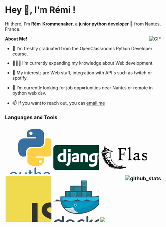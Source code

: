 
<h1 title="hehehe"> Hey 👋, I'm Rémi !</h1>

Hi there, I'm **Rémi Krommenaker**, a **junior python developer** 🚀 from Nantes, France.

<img align="right" alt="GIF" src="https://i.pinimg.com/originals/e4/26/70/e426702edf874b181aced1e2fa5c6cde.gif" />

**About Me!**
- 🌱 I’m freshly graduated from the OpenClassrooms Python Developer course.

- 👨🏽‍💻 I’m currently expanding my knowledge about Web development.

- 🤔 My interests are Web stuff, integration with API's such as twitch or spotify.

- 💼 I’m currently looking for job opportunities near Nantes or remote in python web dev.

- 📫 if you want to reach out, you can [email me](mailto:remi.krommenaker@gmail.com)



<h3>Languages and Tools<h3>


<svg viewBox="0 0 100 100" width="150" height="150">
<g fill-rule="evenodd" clip-rule="evenodd"><path fill="#386f9f" d="M51.834 23.017c3.756 0 7.512.058 11.263-.04.995-.026 2.78.797 2.7-1.271-.061-1.683-1.622-1.074-2.568-1.089-4.237-.067-8.488-.228-12.708.037-3.003.187-3.888-.953-3.511-3.707.13-.95.005-1.934.025-2.902.132-6.446 1.69-8.64 7.942-10.23 6.888-1.75 13.937-1.692 20.806-.184 6.175 1.356 8.74 6.16 8.428 10.604-.38 5.423-.086 10.893-.091 16.343-.009 6.853-3.55 10.49-10.459 10.585-5.69.078-11.387.14-17.074-.018-6.778-.19-11.75 5.44-11.784 11.82 0 .484.083.984-.013 1.451-.488 2.343 1.462 6.13-1.022 6.826-3.78 1.062-8.206 1.062-11.54-2.311-1.13-1.14-2.082-2.417-2.584-3.893-2.679-7.865-3.102-15.83-.58-23.818 1.572-4.986 5.848-8.087 11.145-8.176 3.874-.065 7.749-.013 11.623-.013l.002-.014zm6.902-11.12c-.162-1.903-1.185-3.292-3.296-3.35-2.309-.06-3.502 1.336-3.505 3.608-.002 2.106 1.145 3.455 3.241 3.516 2.303.067 3.418-1.36 3.56-3.774z"></path><path fill="#ffcf46" d="M80.824 61.572c-4.24 0-8.482-.037-12.722.03-.955.012-2.557-.592-2.607 1.041-.056 1.852 1.663 1.37 2.755 1.381 4.24.053 8.484.098 12.723-.02 2.178-.06 3.067.357 3.23 2.925.737 11.625-4.308 12.63-13.613 14.745-5.338 1.213-11.061.57-16.325-1.788-4.353-1.947-7.024-4.753-6.687-10.007.334-5.186.39-10.439-.009-15.62-.48-6.253 3.41-10.852 10.975-10.854 5.09-.001 10.214-.389 15.26.075 7.215.662 12.872-5.592 13.12-12.864.01-.241-.052-.5.01-.724.636-2.235-1.626-5.557 1.4-6.686 4.573-1.705 9.73.087 12.066 3.557 2.945 4.369 3.343 9.51 3.819 14.53.515 5.411-1.003 10.505-3.276 15.386-1.544 3.31-4.14 4.91-7.757 4.915-4.12.003-8.239 0-12.36 0-.002-.008-.002-.015-.002-.022zm-1.104 10.8c-.453-2.066-1.385-3.476-3.785-3.535-2.496-.06-3.14 1.807-3.127 3.474.014 1.772.508 3.952 3.21 3.748 2.246-.172 3.341-1.563 3.702-3.687z"></path><path fill="#386f9f" d="M14.129 114.849c0 2.582.117 5-.055 7.397-.074 1.034 1.066 2.98-1.103 2.978-1.912 0-2.403-1.522-2.342-3.361.117-3.51.034-7.027.034-10.54v-7.998c0-4.82 1.293-6.452 5.903-7.45 4.286-.932 7.654.511 9.386 4.263 1.732 3.753 1.866 7.62.133 11.438-1.708 3.762-4.854 5.166-8.884 4.051-.918-.25-1.845-.467-3.072-.778zm0-9.448c0 1.33.18 2.686-.037 3.98-.502 2.991 1.408 3.728 3.66 4.26 2.227.526 3.754-.421 4.647-2.383 1.501-3.29 1.753-6.683.613-10.162-1.012-3.092-3.349-3.454-6.077-3.07-2.694.383-3.059 2.215-2.824 4.48.1.955.018 1.93.018 2.895zM43.116 114.689c-1.845.48-3.447.992-5.087 1.3-3.59.671-6.248-1.3-7.183-4.894-1.16-4.448-.178-8.879-.148-13.317.013-2.023 1.885-1.234 3.18-2.318 0 4.75.018 8.85-.006 12.947-.013 2.058.519 3.75 2.465 4.835 2.148 1.198 3.91.057 5.78-.712 1.34-.551 1.173-1.676 1.175-2.746.01-3.872-.001-7.74.012-11.612.002-.955-.097-2.122 1.313-2.075 1.257.041 1.804.788 1.783 2.158-.091 6.407.09 12.823-.17 19.221-.197 4.838-3.61 7.793-8.52 8.01-.735.031-1.505.099-1.78-.813-.419-1.404.718-1.139 1.465-1.378 5.401-1.718 6.107-2.744 5.721-8.606zM65.94 98.064c1.429-.675 2.25-1.293 3.153-1.46 5.067-.937 8.95-.58 8.94 6.245-.007 3.515.002 7.031-.007 10.545-.002.984.061 1.942-1.406 2.027-1.547.092-1.887-.793-1.88-2.006.018-3.387.11-6.774.107-10.16-.002-2.63-.539-4.958-3.884-4.95-2.934.005-5.012 2.195-5.027 5.217a899.58 899.58 0 00.003 9.814c.003 1.162.028 2.181-1.652 2.085-1.513-.09-1.327-1.11-1.327-2.049-.01-8.6.032-17.209-.041-25.815-.013-1.508.582-2.444 1.92-2.508 1.888-.087 1.023 1.564 1.051 2.392.123 3.371.05 6.75.05 10.623zM81.93 105.775c-.191-6.715 2.994-10.3 8.76-10.092 2.894.106 5.065 1.39 6.466 3.89 2.475 4.422 2.14 8.846-.538 12.987-1.84 2.844-4.67 4.185-8.12 3.453-3.402-.72-6.066-3.783-6.548-7.353-.128-.945-.02-1.924-.02-2.885zm13.32.157c-.152-1.172-.125-2.806-.613-4.264-.667-2-1.883-3.61-4.364-3.72-2.503-.108-3.752 1.355-4.587 3.38-1.311 3.179-1.226 6.371.194 9.493.912 2.011 2.32 3.483 4.76 3.075 2.403-.401 3.821-1.976 4.312-4.313.223-1.059.187-2.168.298-3.65zM102.257 106.827c0-1.212-.023-2.422.004-3.628.056-2.325-.685-4.901 2.45-6.089 3.59-1.356 7.148-2.372 10.762-.273 1.352.786 1.85 2.214 1.864 3.73.037 4.231-.019 8.464.038 12.695.02 1.476-.368 2.214-2.027 2.174-1.818-.043-1.435-1.283-1.423-2.273.043-3.38.278-6.757.214-10.132-.084-4.25-2.416-5.983-6.389-4.94-1.648.434-2.678 1.234-2.597 3.274.161 3.982.037 7.978.052 11.967.004 1.156.021 2.18-1.647 2.083-1.528-.088-1.278-1.145-1.29-2.062-.028-2.176-.008-4.353-.011-6.526zM58.689 97.403c-.25.296-.46.76-.68.764-3.964.055-2.864 3.014-2.966 5.209-.097 2.045 0 4.1-.029 6.151-.03 2.038.147 3.932 2.627 4.473.711.154 1.035.564.887 1.274-.163.784-.788.753-1.407.745-2.85-.05-4.963-2.065-5.047-5.015-.086-3.014.031-6.035-.04-9.046-.037-1.43.706-3.255-1.6-3.822-.253-.061-.343-.778-.508-1.187 3.076-.965 1.8-3.618 2.222-5.631.2-.953 1.105-1.214 1.96-1.295.865-.082.872.618.9 1.203.114 2.32-1.087 5.425 3.184 5.256.143-.005.31.562.497.92z"></path></g>
</svg>

<svg viewBox="0 0 100 100" width="150" height="150">
<path fill="#003A2B" d="M126.5 83.8c0 3.8-3.1 6.9-6.9 6.9H8.4c-3.8 0-6.9-3.1-6.9-6.9V44.2c0-3.8 3.1-6.9 6.9-6.9h111.2c3.8 0 6.9 3.1 6.9 6.9v39.6z"></path><path fill="#fff" d="M23 45.6h6V73c-3 .6-5.3.8-7.7.8-7.2 0-11-3.3-11-9.5 0-6 4-10 10.2-10 1 0 1.7.1 2.6.3v-9H23zm0 13.8c-.7-.2-1.3-.3-2-.3-3 0-4.7 1.8-4.7 5.1 0 3.2 1.7 4.9 4.7 4.9.7 0 1.2 0 2-.2v-9.5zm15.4-4.6v13.7c0 4.7-.3 7-1.4 9-1 1.9-2.2 3.1-4.8 4.4l-5.5-2.6c2.6-1.2 3.9-2.3 4.7-4 .8-1.7 1.1-3.7 1.1-8.8V54.8h5.9zm-5.9-9.1h5.9v6.1h-5.9v-6.1zM42 56.1c2.6-1.2 5.1-1.8 7.8-1.8 3 0 5 .8 5.9 2.4.5.9.7 2 .7 4.5v12c-2.7.4-6 .7-8.5.7-5 0-7.2-1.7-7.2-5.6 0-4.2 3-6.1 10.2-6.7v-1.3c0-1.1-.5-1.5-2-1.5-2.2 0-4.7.6-7 1.8v-4.5h.1zm9.2 9.4c-3.9.4-5.2 1-5.2 2.5 0 1.2.7 1.7 2.3 1.7.9 0 1.7-.1 2.8-.3v-3.9h.1zm8.1-9.8c3.5-.9 6.4-1.3 9.3-1.3 3 0 5.2.7 6.5 2 1.2 1.3 1.6 2.7 1.6 5.6v11.6h-5.9V62.2c0-2.3-.8-3.1-2.9-3.1-.8 0-1.5.1-2.7.4v14.1h-5.9V55.7zM79 76.8c2.1 1.1 4.2 1.6 6.3 1.6 3.9 0 5.5-1.6 5.5-5.3V73c-1.2.6-2.3.8-3.8.8-5.2 0-8.5-3.4-8.5-8.8 0-6.7 4.9-10.5 13.5-10.5 2.5 0 4.9.3 7.7.8l-2 4.3c-1.6-.3-.1 0-1.3-.2v.6l.1 2.5v3.2c0 .8 0 1.6.1 2.4v1.6c0 5.1-.4 7.5-1.7 9.4-1.8 2.9-5 4.3-9.6 4.3-2.3 0-4.3-.3-6.4-1.2v-5.4h.1zm11.8-17.6h-.6c-1.2 0-2.5.3-3.4.8-1.4.8-2.2 2.3-2.2 4.3 0 3 1.5 4.7 4.1 4.7.8 0 1.5-.2 2.2-.4v-9.4h-.1zm18.2-4.9c5.9 0 9.5 3.7 9.5 9.8 0 6.2-3.8 10.1-9.8 10.1-5.9 0-9.6-3.7-9.6-9.7.1-6.3 3.9-10.2 9.9-10.2zm-.1 15c2.3 0 3.6-1.9 3.6-5.2 0-3.2-1.3-5.2-3.6-5.2s-3.7 1.9-3.7 5.2c.1 3.4 1.4 5.2 3.7 5.2z"></path>
</svg>

<svg viewBox="0 0 100 100" width="150" height="150">
<path d="M18.767 82.685c-2.043-1.606-4.224-3.146-5.713-5.317-3.135-3.828-5.548-8.258-7.198-12.914-.998-3.028-1.339-6.275-2.625-9.185-1.344-2.114.231-4.425 2.547-5.097 1.03-.198 2.843-1.171.655-.476-1.962 1.44-2.151-1.306-.139-1.481 1.372-.181 1.878-1.305 1.408-2.316-1.474-.962 3.574-2.017 1.034-3.452-2.645-2.855 3.7-3.404 2.135-.162-.375 2.492 4.435-.458 3.318 2.421 1.135 1.383 4.248.315 4.17 2.254 1.652.114 2.22 1.503 3.77 1.61 1.608.727 4.521 1.298 5.068 3.11-1.594 1.261-5.286-2.608-5.464.886.482 5.163.358 10.48 2.248 15.396.893 2.978 3.059 5.32 5.015 7.64 1.872 2.271 4.407 3.869 6.991 5.214 2.266 1.069 4.709 1.777 7.18 2.223 1.001-.766 2.771-3.614 4.333-2.413.075 1.35-3.101 2.822-.149 2.674 1.734-.525 2.936 1.34 4.364-.343 1.315 1.558 5.467-.994 4.531 2.19-1.267.816-3.112.321-4.379 1.447-2.09-1.045-3.753.933-6.068.685-2.569.458-5.184.645-7.789.648-4.274-.337-8.638-.48-12.703-1.967-2.293-.666-4.527-1.972-6.54-3.275zm3.608 1.565c2.236.966 4.423 1.985 6.874 2.293 3.889.54 7.905 1.373 11.808.615-1.767-.798-3.593.308-5.353-.571-2.11.455-4.375-.115-6.521-.396-2.439-1.086-5.072-1.834-7.357-3.245-2.855-1.043 1.476 1.338 2.248 1.531 1.784 1.013-1.962-.52-2.491-.94-1.495-.839-1.686-.664-.148.188.31.179.616.371.94.525zm-4.256-3.008c2.168.804-.009-1.524-1.001-1.389-.44-.764-1.682-1.246-.806-1.655-1.574.547-1.65-2.079-2.389-1.704-1.667-.526-.648-2.39-2.634-3.534-.181-1.206-1.971-2.251-2.542-4.07-.252-.932-2.024-3.605-.936-1.118.926 2.396 2.555 4.449 3.913 6.498 1.052 1.95 2.296 3.991 4.213 5.208.646.62 1.27 1.57 2.182 1.764zm-6.242-6.855c.074-.327.396.708 0 0zm8.839 7.818c.479-.217-.691-.272 0 0zm1.176.428c-.121-.593-.538.332 0 0zm1.473.613c.7-.667-1.081-.421 0 0zm2.524 1.407c.426-.628-1.364-.236 0 0zm-4.847-3.378c1.088-.705-1.407-.009 0 0zm1.104.551c-.031-.372-.393.166 0 0zm5.521 3.446c.888.561 5.184 1.227 2.494.229-.451.096-4.988-1.282-2.494-.229zm-8.763-6.827c-.087-.372-1.38-.412 0 0zm2.568 1.499c.67-.466-1.388-.36 0 0zm2.163 1.326c.96-.363-1.557-.364 0 0zm-5.779-3.964c1.042.8 4.202.104 1.595-.476-1.186-.632-3.858-1.064-2.036.381l.441.095zm7.243 4.421c.435-.739-1.82-.422 0 0zm-2.201-1.749c2.546.721-2.141-1.611-.628-.265l.335.151.293.114zm4.414 2.55c2.411.024-2.179-.332 0 0zm-10.384-6.617c-.094-.449-.594.037 0 0zm14.462 8.906c.064-.81-.786.604 0 0zm-10.345-6.385c-.147-.428-.754-.019 0 0zm-3.887-2.802c1.384-.085-1.897-.609 0 0zm-4.606-2.977c-.173-.665-1.506-1.193 0 0zm12.09 7.673c-.253-.29-.12.063 0 0zm7.524 4.617c-.023-.442-.41.167 0 0zm-8.19-5.305c.136-.571-1.181-.174 0 0zm-5.606-3.553c1.03-.11-1.651-.697 0 0zm9.483 5.891c1.605-.635-1.565-.309 0 0zm-4.933-3.347c1.85.238-2.201-1.259-.407-.135l.407.135zm6.43 3.954c1.728-1.032 1.158 2.418 2.931.291 1.748-1.277-1.51 1.578.644.228 1.559-1.042 3.861.494 5.315.995 1.045-.051 2.062.904 3.135.322 2.064-.556-4.037-.824-2.438-1.809-1.888.549-3.282-.655-4.212-1.865-2.119-.489-4.566-1.573-5.625-3.448-.432-.703.622.101-.373-1.05-1.276-1.136-1.913-2.426-2.77-3.805-1.023-.545-1.144-2.152-1.247-.054.008-1.324-1.236-2.216-1.541-1.847-.005-1.276 1.333-.636.396-1.58-.201-1.323-.865-2.7-1.064-4.193-.309-.721-.043-2.262-1.058-.633-.369 1.722-.122-2.115.453-.851.753-1.292-.271-1.139-.313-.961.491-1.089.311-2.634-.129-2.045.261-1.155.413-4.251-.391-3.701.488-1.208.926-5.528-1.193-3.881-.858.013-2.345.31-3.046.66 2.201 1.214-.222.439-1.12.245-.116 1.125-1.004.64-2.114.65 1.772.218-.863 1.813-1.878 1.193-1.321.63 1.139 2.207.026 2.694.137.733-2.023-.266-1.854 1.43-1.282-.541-.175 2.012.466 1.148 2.18.591 1.534 1.935 1.589 3.212-.355.745-1.754-1.75-.312-1.634-1.138-1.849-1.258-.668-2.205.191-.219.061 2.412 1.222.761 1.795 1.452.225 1.495 1.495 1.792 2.3.872.91.693-1.004 1.738.09-.662-.976-3.503-2.746-1.216-2.178-.012-.98-.414-1.771.288-1.752.695-1.256-.728 3.1.837 1.503.434-.19.541-1.258 1.32.101 1.13 1.113.409 1.919-1.187.897.285.971 2.134 1.315 1.786 2.829.368 1.333.884.842 1.333.765.352 1.294.553.343.569-.272 1.612.345 1.234 1.298 1.74 1.965 1.112.5-1.591-3.4.317-1.173 2.007 1.812.753 2.567-1.048 2.278 1.14-.093 1.507 1.541 2.934 1.484 1.301.618 2.182 2.994-.061 2.005-.777-.702-3.53-1.566-1.28-.232 2.075.961 3.724 1.535 5.726 2.743 1.432 1.021 2.051 2.192 2.594 2.427-1.204.572-3.628-.461-1.828-.777-1.124-.203-2.387-.773-1.312.627.916.764 3.241.685 3.659.77-.354.777-.96.84.013.9-1.083.581.353.672.453 1.003zm-2.223-6.277c-.662-.692-.834-1.986-.118-.861.367.148 1.175 2.116.118.861zm7.239 4.597c.413-.027.013.314 0 0zm-8.283-6.295c-.026-1.045.239.807 0 0zm-.719-.966c-.833-1.607 1.049.454 0 0zm-8.72-6.018c.489-.131.241.834 0 0zm6.94 3.76c.3-1.127.353.945 0 0zm-4.903-3.409c-.345-.621.723.584 0 0zm4.207 1.349c-.788-1.766.56-.965.175.289l-.175-.289zm-7.256-4.839c-.352-.579-.935-2.278-.746-2.798.168.846 1.796 3.637.797 1.156-1.103-2.079 1.319.673 1.568 1.194.117.516-.681-.141-.141 1.069-.984-1.377-.58.761-1.478-.621zm-2.241-1.546c.092-1.347.512.923 0 0zm1.008.349c.481-1.017.815 1.417 0 0zm-2.427-1.878c-.834-.831-1.438-1.594.041-.514.568.021-1.267-1.741.136-.561 1.475.27.728 2.419-.177 1.075zm1.275-.033c.485-.481.257.473 0 0zm.785.251c-.736-1.377.892.579 0 0zm-1.559-1.489c-2.426-2.161 3.049 1.128.396.4l-.396-.4zm6.954 4.039c-1.051-.629-.28-4.432.08-1.832 1.02-.33-.057 1.344.704 1.328-.12 1.057-.461 1.435-.784.504zm2.572 1.522c.103-1.147.216.782 0 0zm-.447-.444c.115-.487.011.578 0 0zm-8.604-5.827c-1.56-2.15 4.531 2.177.999.546-.369-.097-.814-.133-.999-.546zm4.954 2.625c-.148-1.811.328.3 0 0zm3.759 2.413c.291-1.031.023.682 0 0zm-8.473-5.859c.927-.198 3.839 1.626 1.165.521-.297-.329-.932-.18-1.165-.521zm7.957 3.966c.099-1.853.554-1.105.004.265l-.004-.265zm-7.268-4.611c.377-.554-1.003-2.503.199-.698.519.412 1.502.69.634.863 1.366 1.206-.332.326-.833-.165zm6.874 4.033c.261-2.11.231 1.235 0 0zm-7.664-5.982c.29-.123.154.385 0 0zm1.795 1.067c.461-.969.85 1.08 0 0zm5.056 2.814c-.003-.373.097.541 0 0zm-.292-.649c-.701-1.731.653.917 0 0zm-.431-1.136c-.117-.714.401.899 0 0zm.703-1.14c-.483-.849.607-3.74.73-1.946-.509 1.396-.146 2.179.207.305.655-1.476-.142 2.91-.937 1.641zm.72-4.301c.21-.257.047.311 0 0zm-1.204 23.725c-.286-.25.036.157 0 0zm2.48 1.253c1.38.354 1.373-.215.126-.384-.67-.624-2.787-1.286-.892-.078.124.319.52.311.766.462zm-4.897-3.253c.759.568 2.862 1.605 1.083.216.6-.696-1.148-1.068-.569-1.535-1.476-.902-1.165-.821-.13-.793-1.773-.794.256-.733.161-1.141-.684-.135-3.397-1.206-1.801.088-1.622-.826-.387.308-.877.188-1.66-.451 1.477 1.264-.263.838.951.753 2.561 1.933.401.797-.284.41 1.545 1.03 1.995 1.342zm2.593 1.49c3.153 1.014-1.547-1.242 0 0zm13.278 8.045c.041-.626-.43.533 0 0zm1.365.573c.728-.703.03 1.124 1.205-.172.013-.928-.035-1.477-1.35-.35-.364.203-.525 1.055.145.522zM12.589 70.896c-.223-.876-1.567-.874 0 0zm1.456.956c-.541-.897-1.93-.813 0 0zm8.292 5c.81.72 3.718.528.983.089-.404-.599-2.571-.457-.983-.089zm11.396 7.039c1.246-1.046-1.207.465 0 0zm2.592 1.78c.008-.336-.537.146 0 0zm.004-.47c1.379-1.462-1.336.086 0 0zM9.004 67.896c-1.176-1.677-.731-2.431-1.864-3.801-.216-1.048-1.946-3.425-.895-.907.962 1.473 1.247 3.753 2.759 4.708zm26.892 16.841c2.539-1.64-1.042-.716 0 0zm1.937.758c1.272-1.092-.804-.227 0 0zM12.158 69.042c.363-.54-.94-.07 0 0zm25.271 15.935c1.231-.792-.284-.671-.223.072l.223-.072zM20.728 74.451c-.042-.536-.65.045 0 0zm1.032.593c-.329-.663-.504.105 0 0zm17.643 10.469c1.577-1.138-.955-.217-.33.216l.33-.216zm-.604-.291c1.285-1.077-1.355.476 0 0zm3.086 2.054c.863-.578-1.049-.187 0 0zM12.948 68.652c1.155.259 4.619 2.847 2.576.18-1.047-.31-.419-2.868-1.487-2.416.717 1.198.589 1.706-.915.952-1.89-.924-1.063.457-.692.837-.504.114.666.439.518.447zm-5.265-4.158c.207-.857-1.906-4.708-.998-1.931.327.582.294 1.684.998 1.931zm9.665 5.959c-.597-.498-.029-.072 0 0zm1.465.341c0-.906-1.62-.369 0 0zM31.515 78.8c-.243-.618-.957-.014 0 0zm.61.445c-.091-.347-.352.068 0 0zm5.034 3.172c.484-.356-.604-.046 0 0zM10.312 65.165c1.385-.536-1.485-.382 0 0zm20.084 12.652c-.015-.895-.883.224 0 0zM9.765 63.89c.889-.301-.824-.198 0 0zm2.581 1.25c-.014-.294-.272.113 0 0zm31.496 19.313c1.144-.229 3.751.582 4.172-.303-1.39-.034-4.806-.979-4.967.225l.304.048.491.03zM13.167 65.348c.021-.91-.708-.035 0 0zm-6.788-4.71c-.308-1.731-1.173-.263 0 0zm1.618.406c.021-.556-1.481-.5 0 0zm.926.455c-.268-.216-.209.273 0 0zm5.821 3.734c.275-.253-.649-.186 0 0zm-6.436-4.759c-.158-1.307-1.877-.195 0 0zm-3.322-2.153c-.046-.604-.322.227 0 0zm.495-.373c-.08-.717-.424.09 0 0zm2.727 1.627c1.154-.452-2.1-.937-.236-.085l.236.085zm36.509 22.552c.739-.677-.937-.209 0 0zm4.411 2.285c.296-.872-.746.116 0 0zM8.488 58.147c.121-.848-.916.167 0 0zm-3.882-2.601c-.208-1.195-.179-3.292 1.814-2.584-2.661.529 1.843 3.309 1.275 1.113 1.119.056 2.188-.661 1.602.425 2.205-.242 3.733-2.155 5.864-1.887 1.659-.22 3.474-.387 5.261-1.055 1.471-.105 2.887-1.688 2.081-2.626-2.005-.17-4.104.082-6.32.522-2.455.51-4.686 1.479-7.164 1.896-2.416.325.485.895-.208 1.021-1.259.438 1.504.732-.163 1.193-1.029-.196-2.101-.549-1.661-1.634-2.313.301-4.347 1.26-2.519 3.614l.138.002zm5.576-2.839c.542-1.998 2.905 1.644.888.265-.24-.181-.637-.328-.888-.265zm.105-.97c.783-.582.415.328 0 0zm.993.017c.072-.919 2.277.487.364.331l-.364-.331zm1.36-.546c.497-.582.144.514 0 0zm.348-.233c.827-.994 4.681-.636 1.86-.098-.756-.569-1.335.336-1.86.098zm5.032-.776c-.125-2.715 2.5.963 0 0zm1.428-.01c.521-1.365 2.026-.548.242-.274.038.147-.053.708-.242.274zM7.925 57.445c1.559-.955-1.655-.83 0 0zm1.153.319c.547-.581-1.189-.235 0 0zm-3.398-2.41c.891-.686-1.055-.261 0 0zm46.051 28.809c.027-.795-.681.357 0 0zm-4.679-3.193c.134-.914-.602.079 0 0zm5.966 3.501c1.246.006 3.775-.387 1.064-.386-.426.065-2.478.053-1.064.386zM10.092 57.204c1.009-.068 1.578-1.112-.196-1.053-2.747-.282 2.424.942-.353.592-.371.246.528.529.549.461zm.888.449c-.105-.646-.312.344 0 0zm1.054-2.809c.437-.542-.606-.145 0 0zM8.68 49.239c1.8-.611 4.262-1.3 5.111.301-.865-1.04-.35-2.065.468-.543 1.155 1.539 1.732-.7.982-1.217.856 1.063 1.829 1.567.573.067 1.366-1.642-2.734.216-3.665.197-.449.2-4.629 1.065-3.469 1.195zm1.055-2.02c1.025-.775 3.55.461 1.93-.771-.159-.139-3.545.935-1.93.771zm3.743.155c1.2.03-.519-1.615.912-.87-.234-.767-1.666-.91-2.366-1.218-.397.703.805 2.097 1.454 2.088zm-3.087-3.397c.416-.564-.728.286 0 0zm1.53.365c1.936-.256-.494-.833-.391-.02l.391.02zm-2.856-2.233c-1.364-1.781 2.564.299 1.178-1.565-1.166-.928-2.285 1.047-1.178 1.565zm17.491 9.421c.625-1.108-2.58-1.494-.42-.392.197.065.153.467.42.392zm0 0"></path><path d="M56.063 43.886c-.223.883-.362 2.362-.414 4.44 0 .409-.184.613-.553.613-.368 0-.625-.178-.769-.533-.395-.961-.77-1.63-1.125-2.013-.42-.447-.98-.717-1.677-.809-.75-.118-2.617-.178-5.604-.178-.683 0-1.132.073-1.341.217-.132.092-.197.29-.197.594v8.938c0 .304.19.447.571.435 1.171-.014 2.868-.094 5.09-.238.434-.052.727-.195.878-.424.152-.229.3-.825.444-1.786.092-.526.401-.73.927-.611.448.092.64.296.573.611-.369 1.79-.488 4.118-.356 6.986.014.342-.203.526-.65.552-.369.04-.599-.158-.691-.592-.341-1.644-.977-2.521-1.903-2.635-.928-.11-2.437-.166-4.528-.166-.237 0-.354.083-.354.255v8.882c0 .656.242 1.104.729 1.341.383.196 1.204.374 2.467.532.646.064.927.35.849.848-.08.435-.658.605-1.737.513-3.118-.249-5.689-.235-7.714.041-.566.077-.848-.151-.848-.69 0-.342.282-.539.848-.592 1.289-.146 1.933-1.277 1.933-3.395V48.127c0-.866-.154-1.534-.463-2-.31-.468-.885-.894-1.727-1.274-.526-.237-.722-.56-.591-.968.065-.25.171-.388.315-.414.131-.04.481-.013 1.045.079.829.132 2.783.198 5.86.198 3.632 0 6.768-.08 9.413-.237.881-.053 1.322.019 1.322.216a.693.693 0 01-.022.159zm0 0M68.889 68.967c0 .525-.297.757-.889.688-1.813-.169-4.064-.145-6.747.079-.54.054-.871.039-.998-.038-.125-.079-.187-.296-.187-.653 0-.314.358-.58 1.075-.797.718-.217 1.076-.866 1.076-1.944V48.445c0-1.067-.155-1.849-.463-2.349-.31-.5-.852-.888-1.628-1.163-.408-.145-.612-.349-.612-.613 0-.394.296-.69.887-.887.896-.29 1.823-.735 2.784-1.342.789-.474 1.289-.708 1.499-.708.487 0 .73.334.73 1.006 0-.053-.027.605-.079 1.972-.038 1.302-.052 2.584-.038 3.848l.077 17.619c0 .804.198 1.387.593 1.748.395.362 1.072.602 2.031.72.592.063.889.288.889.671zm0 0M86.883 67.643c0 .278-.503.695-1.508 1.253-1.007.56-1.813.839-2.418.839-.514 0-.966-.248-1.361-.75-.395-.499-.671-.749-.83-.749-.117 0-.741.271-1.873.808-1.13.541-2.27.812-3.413.812-1.078 0-1.98-.317-2.704-.947-.788-.697-1.184-1.646-1.184-2.843 0-2.275 2.604-3.906 7.814-4.893.894-.171 1.348-.533 1.359-1.086l.042-1.263c.077-2.157-.876-3.235-2.862-3.235-.565 0-1.103.504-1.609 1.518-.505 1.013-1.232 1.559-2.179 1.639-1.078.104-1.619-.35-1.619-1.362 0-.632.804-1.368 2.408-2.211 1.683-.88 3.303-1.321 4.854-1.321 2.67 0 3.993 1.27 3.966 3.809l-.08 8.128c-.011.855.351 1.283 1.087 1.283.145 0 .421-.033.828-.099a8.25 8.25 0 01.711-.099c.381 0 .571.258.571.769zm-6.075-4.498c.012-.329-.064-.547-.229-.651-.163-.105-.423-.125-.778-.06-3.171.566-4.755 1.599-4.755 3.097 0 1.513.822 2.27 2.466 2.27.658 0 1.336-.124 2.032-.373.816-.291 1.223-.64 1.223-1.047l.041-3.236zm0 0M101.604 65.294c0 1.396-.537 2.504-1.608 3.326-1.071.823-2.535 1.234-4.392 1.234-1.234 0-2.473-.131-3.709-.396-1.065-.237-1.684-.453-1.854-.65-.106-.186-.158-1.085-.158-2.703 0-.699.158-1.06.476-1.086.313-.04.583.131.808.512.986 1.724 2.578 2.587 4.774 2.587 1.854 0 2.781-.646 2.781-1.935 0-.564-.208-1.039-.631-1.42-.461-.435-1.354-.942-2.683-1.52-1.921-.855-3.204-1.605-3.848-2.25-.697-.684-1.047-1.604-1.047-2.763 0-1.42.546-2.525 1.639-3.314 1.014-.762 2.367-1.144 4.063-1.144 1.066 0 2.04.085 2.921.256.948.172 1.441.382 1.481.632.104.736.322 1.802.649 3.198.041.17-.145.308-.552.413-.435.092-.723.019-.867-.216-1.041-1.698-2.354-2.547-3.947-2.547-1.802 0-2.704.579-2.704 1.737 0 .646.245 1.157.73 1.538.435.329 1.454.842 3.059 1.54 1.684.723 2.828 1.375 3.433 1.953.793.75 1.186 1.757 1.186 3.018zm0 0M124.493 68.847c0 .461-.31.705-.928.73-.922.014-2.125.078-3.611.196-.736.146-1.263.055-1.579-.274-2.078-2.237-3.841-4.578-5.288-7.025-.117-.21-.27-.315-.453-.315-.225 0-.612.198-1.163.592-.62.341-.929.828-.929 1.458 0 .449.013 1.093.039 1.936.026.841.236 1.394.632 1.656.276.186.914.33 1.913.435.618.079.928.31.928.69 0 .304-.05.491-.147.563-.098.073-.359.089-.78.049-1.315-.117-3.537-.051-6.67.197-.788.065-1.216-.032-1.28-.296a1.47 1.47 0 01-.041-.396c0-.406.401-.716 1.204-.925.725-.186 1.085-1.033 1.085-2.546V48.326c0-1.078-.104-1.828-.314-2.248-.289-.541-.896-.962-1.816-1.265-.434-.144-.65-.347-.65-.611 0-.382.31-.678.927-.887a12.36 12.36 0 002.82-1.362c.725-.474 1.172-.711 1.343-.711.539 0 .81.342.81 1.027 0-.093-.006.559-.021 1.952-.013.961-.02 2.25-.02 3.869l.04 12.35c0 .344.093.514.275.514.196 0 .5-.17.908-.514a103.59 103.59 0 004.024-3.354c.317-.329.474-.591.474-.789 0-.355-.532-.605-1.597-.75-.46-.054-.68-.31-.653-.771.041-.459.271-.657.692-.591.947.132 2.329.204 4.143.217 1.264.012 2.52.02 3.77.02.407.014.611.256.611.73 0 .447-.322.69-.966.73a7.255 7.255 0 00-2.861.69c-1.251.566-2.586 1.559-4.007 2.979a.358.358 0 00-.157.295c0 .185.223.625.671 1.323 1.645 2.5 3.197 4.387 4.656 5.663.935.802 1.809 1.203 2.625 1.203.604 0 .98.043 1.124.129.144.088.217.315.217.683zm0 0"></path>
</svg>

<svg viewBox="0 0 100 100" width="150" height="150">
<path fill="#F0DB4F" d="M1.408 1.408h125.184v125.185H1.408z"></path><path fill="#323330" d="M116.347 96.736c-.917-5.711-4.641-10.508-15.672-14.981-3.832-1.761-8.104-3.022-9.377-5.926-.452-1.69-.512-2.642-.226-3.665.821-3.32 4.784-4.355 7.925-3.403 2.023.678 3.938 2.237 5.093 4.724 5.402-3.498 5.391-3.475 9.163-5.879-1.381-2.141-2.118-3.129-3.022-4.045-3.249-3.629-7.676-5.498-14.756-5.355l-3.688.477c-3.534.893-6.902 2.748-8.877 5.235-5.926 6.724-4.236 18.492 2.975 23.335 7.104 5.332 17.54 6.545 18.873 11.531 1.297 6.104-4.486 8.08-10.234 7.378-4.236-.881-6.592-3.034-9.139-6.949-4.688 2.713-4.688 2.713-9.508 5.485 1.143 2.499 2.344 3.63 4.26 5.795 9.068 9.198 31.76 8.746 35.83-5.176.165-.478 1.261-3.666.38-8.581zM69.462 58.943H57.753l-.048 30.272c0 6.438.333 12.34-.714 14.149-1.713 3.558-6.152 3.117-8.175 2.427-2.059-1.012-3.106-2.451-4.319-4.485-.333-.584-.583-1.036-.667-1.071l-9.52 5.83c1.583 3.249 3.915 6.069 6.902 7.901 4.462 2.678 10.459 3.499 16.731 2.059 4.082-1.189 7.604-3.652 9.448-7.401 2.666-4.915 2.094-10.864 2.07-17.444.06-10.735.001-21.468.001-32.237z"></path>
</svg>

  
  
<svg viewBox="0 0 100 100" width="150" height="150">
<path fill-rule="evenodd" clip-rule="evenodd" fill="#3A4D54" d="M20 96.9v-8.1c0-1.1.7-1.9 1.8-1.9h.3c1.1 0 1.8.9 1.8 1.9v17c0 4.1-2 7.4-5.6 9.5-1.7 1-3.5 1.5-5.4 1.5h-.8c-4.1 0-7.4-2-9.5-5.6-1-1.7-1.5-3.5-1.5-5.4v-.8c0-4.1 2-7.4 5.6-9.5 1.7-1 3.5-1.5 5.4-1.5h.8c2.7.1 5.1 1.1 7.1 2.9zm-15.1 8.5c0 3 1.5 5.2 4.1 6.7 1.1.6 2.2.9 3.4.9 2.9 0 5.1-1.4 6.6-3.9.7-1.2 1-2.4 1-3.8 0-2.6-1.2-4.6-3.3-6.1-1.3-.9-2.7-1.4-4.2-1.4-3.2 0-5.5 1.6-6.9 4.5-.5 1-.7 2.1-.7 3.1zm32.2-11.3h.5c4.4 0 7.8 2.1 9.9 6 .9 1.5 1.3 3.2 1.3 5v.8c0 4.1-2 7.4-5.6 9.5-1.7 1-3.5 1.5-5.4 1.5H37c-4.1 0-7.4-2-9.5-5.6-1-1.7-1.5-3.5-1.5-5.4v-.8c0-4.1 2.1-7.4 5.6-9.5 1.7-1.1 3.6-1.5 5.5-1.5zm-7.2 11.3c0 2.9 1.4 5 3.9 6.5 1.2.7 2.4 1 3.8 1 2.9 0 5-1.5 6.5-3.9.7-1.2 1-2.4 1-3.8 0-2.7-1.3-4.8-3.5-6.3-1.2-.8-2.6-1.2-4-1.2-3.2 0-5.5 1.6-6.9 4.5-.6 1.1-.8 2.2-.8 3.2zm34.8-7.2c-.6-.3-1.7-.4-2.3-.4-3.2-.1-5.5 1.7-6.9 4.5-.5 1-.7 2-.7 3.1 0 3.3 1.7 5.6 4.6 7 1.1.5 2.4.6 3.6.6 1 0 2.5-.6 3.4-1.1l.2-.1h.8c.9.2 1.5.7 1.5 1.7v.4c0 2.3-4.3 2.9-5.9 3-5.7.4-10-2.7-11.6-8.2-.3-.9-.4-1.9-.4-2.9v-.8c0-4.1 2.1-7.4 5.6-9.5 1.7-1 3.5-1.5 5.4-1.5h.8c2 0 3.9.6 5.6 1.7l.1.1.1.1c.2.3.3.6.3 1v.4c0 1-.7 1.5-1.6 1.7H67c-.5 0-1.8-.6-2.3-.8zm12.4 2.6c1.5-1.5 3-3 4.5-4.4.4-.4 2-2.1 2.6-2.1h.8c.9.2 1.5.7 1.5 1.7v.4c0 .6-.7 1.4-1.2 1.8l-2.7 2.7-4.6 4.7c2 2 4 4 5.9 6l1.6 1.7c.2.2.5.4.6.7.2.3.3.6.3.9v.5c-.2.9-.8 1.6-1.7 1.6h-.3c-.6 0-1.3-.7-1.8-1.1-.9-.8-1.8-1.7-2.6-2.6l-2.9-2.9v4.6c0 1.1-.7 1.9-1.8 1.9H75c-1.1 0-1.8-.9-1.8-1.9V88.9c0-1.1.7-1.9 1.8-1.9h.3c1.1 0 1.8.8 1.8 1.9v11.9zm47.6-6.6h.4c1.1 0 1.9.8 1.9 1.9 0 1.6-1.5 2-2.8 2-1.7 0-3.4 1-4.5 2.2-1.5 1.5-2.1 3.3-2.1 5.4v9.2c0 1.1-.7 1.9-1.8 1.9h-.3c-1.1 0-1.8-.9-1.8-1.9v-9.8c0-3.8 1.8-6.8 4.9-9 1.8-1.2 3.9-1.9 6.1-1.9zm-27.1 18.3c1.4.5 3 .4 4.4.2.7-.3 2.6-1.1 3.3-1h.2c.4.2.8.5 1 .9.5 1 .3 2-.7 2.6l-.3.2c-3.6 2.1-7.5 1.8-11.1-.2-1.7-.9-3-2.3-4-4l-.2-.4c-2.3-4-2-8.3.6-12.1.9-1.3 2.1-2.3 3.5-3.1l.5-.3c3.4-2 7.1-1.8 10.6-.1 1.9.9 3.4 2.3 4.5 4.1l.2.3c.8 1.3-.2 2.5-1.2 3.3-1.2.9-2.4 2-3.5 3-2.7 2.2-5.3 4.4-7.8 6.6zm-3.3-2.3l8.5-7.3c1-.8 2-1.7 3-2.6-.8-1-2.1-1.7-3.1-2.1-2.2-.8-4.4-.6-6.4.6-2.6 1.5-3.8 4-3.7 7 0 1.2.4 2.3 1 3.4.2.4.4.7.7 1M73.7 33.7H85v11.5h5.7c2.6 0 5.3-.5 7.8-1.3 1.2-.4 2.6-1 3.8-1.7-1.6-2.1-2.4-4.7-2.6-7.3-.3-3.5.4-8.1 2.8-10.8l1.2-1.4 1.4 1.1c3.6 2.9 6.5 6.8 7.1 11.4 4.3-1.3 9.3-1 13.1 1.2l1.5.9-.8 1.6c-3.2 6.2-9.9 8.2-16.4 7.8-9.8 24.3-31 35.8-56.8 35.8-13.3 0-25.5-5-32.5-16.8l-.1-.2-1-2.1c-2.4-5.2-3.1-10.9-2.6-16.6l.2-1.7h9.6V33.7h11.3V22.4h22.5V11.1h13.5v22.6z"></path><path fill="#00AADA" d="M110.2 37.9c.8-5.9-3.6-10.5-6.4-12.7-3.1 3.6-3.6 13.2 1.3 17.2-2.8 2.4-8.5 4.7-14.5 4.7H18.4c-.6 6.2.5 11.9 3 16.8l.8 1.5c.5.9 1.1 1.7 1.7 2.6 3 .2 5.7.3 8.2.2 4.9-.1 8.9-.7 12-1.7.5-.2.9.1 1.1.5.2.5-.1.9-.5 1.1-.4.1-.8.3-1.3.4-2.4.7-5 1.1-8.3 1.3h-.6c-1.3.1-2.7.1-4.2.1-1.6 0-3.1 0-4.9-.1 6 6.8 15.4 10.8 27.2 10.8 25 0 46.2-11.1 55.5-35.9 6.7.7 13.1-1 16-6.7-4.5-2.6-10.5-1.8-13.9-.1z"></path><path fill="#28B8EB" d="M110.2 37.9c.8-5.9-3.6-10.5-6.4-12.7-3.1 3.6-3.6 13.2 1.3 17.2-2.8 2.4-8.5 4.7-14.5 4.7h-68c-.3 9.5 3.2 16.7 9.5 21 4.9-.1 8.9-.7 12-1.7.5-.2.9.1 1.1.5.2.5-.1.9-.5 1.1-.4.1-.8.3-1.3.4-2.4.7-5.2 1.2-8.5 1.4l-.1-.1c8.5 4.4 20.8 4.3 35-1.1 15.8-6.1 30.6-17.7 40.9-30.9-.2.1-.3.2-.5.2z"></path><path fill="#028BB8" d="M18.5 54.6c.4 3.3 1.4 6.4 2.9 9.3l.8 1.5c.5.9 1.1 1.7 1.7 2.6 3 .2 5.7.3 8.2.2 4.9-.1 8.9-.7 12-1.7.5-.2.9.1 1.1.5.2.5-.1.9-.5 1.1-.4.1-.8.3-1.3.4-2.4.7-5.2 1.2-8.5 1.4h-.4c-1.3.1-2.7.1-4.1.1-1.6 0-3.2 0-4.9-.1 6 6.8 15.5 10.8 27.3 10.8 21.4 0 40-8.1 50.8-26H18.5v-.1z"></path><path fill="#019BC6" d="M23.3 54.6c1.3 5.8 4.3 10.4 8.8 13.5 4.9-.1 8.9-.7 12-1.7.5-.2.9.1 1.1.5.2.5-.1.9-.5 1.1-.4.1-.8.3-1.3.4-2.4.7-5.2 1.2-8.6 1.4 8.5 4.4 20.8 4.3 34.9-1.1 8.5-3.3 16.8-8.2 24.2-14.1H23.3z"></path><path fill-rule="evenodd" clip-rule="evenodd" fill="#00ACD3" d="M28.2 35.5H38v9.8h-9.8v-9.8zm.8.9h.8v8.1H29v-8.1zm1.5 0h.8v8.1h-.8v-8.1zm1.5 0h.8v8.1H32v-8.1zm1.4 0h.8v8.1h-.8v-8.1zm1.5 0h.8v8.1h-.8v-8.1zm1.5 0h.8v8.1h-.8v-8.1zm3.1-12.1h9.8V34h-9.8v-9.7zm.8.8h.8v8.1h-.8v-8.1zm1.5 0h.8v8.1h-.8v-8.1zm1.4 0h.8v8.1h-.8v-8.1zm1.5 0h.8v8.1h-.8v-8.1zm1.5 0h.8v8.1h-.8v-8.1zm1.5 0h.8v8.1h-.8v-8.1z"></path><path fill-rule="evenodd" clip-rule="evenodd" fill="#23C2EE" d="M39.5 35.5h9.8v9.8h-9.8v-9.8zm.8.9h.8v8.1h-.8v-8.1zm1.5 0h.8v8.1h-.8v-8.1zm1.4 0h.8v8.1h-.8v-8.1zm1.5 0h.8v8.1h-.8v-8.1zm1.5 0h.8v8.1h-.8v-8.1zm1.5 0h.8v8.1h-.8v-8.1z"></path><path fill-rule="evenodd" clip-rule="evenodd" fill="#00ACD3" d="M50.8 35.5h9.8v9.8h-9.8v-9.8zm.8.9h.8v8.1h-.8v-8.1zm1.4 0h.8v8.1H53v-8.1zm1.5 0h.8v8.1h-.8v-8.1zm1.5 0h.8v8.1H56v-8.1zm1.5 0h.8v8.1h-.8v-8.1zm1.4 0h.8v8.1h-.8v-8.1z"></path><path fill-rule="evenodd" clip-rule="evenodd" fill="#23C2EE" d="M50.8 24.3h9.8V34h-9.8v-9.7zm.8.8h.8v8.1h-.8v-8.1zm1.4 0h.8v8.1H53v-8.1zm1.5 0h.8v8.1h-.8v-8.1zm1.5 0h.8v8.1H56v-8.1zm1.5 0h.8v8.1h-.8v-8.1zm1.4 0h.8v8.1h-.8v-8.1zM62 35.5h9.8v9.8H62v-9.8zm.9.9h.8v8.1h-.8v-8.1zm1.4 0h.8v8.1h-.8v-8.1zm1.5 0h.8v8.1h-.8v-8.1zm1.5 0h.8v8.1h-.8v-8.1zm1.4 0h.8v8.1h-.8v-8.1zm1.5 0h.8v8.1h-.8v-8.1z"></path><path fill-rule="evenodd" clip-rule="evenodd" fill="#00ACD3" d="M62 24.3h9.8V34H62v-9.7zm.9.8h.8v8.1h-.8v-8.1zm1.4 0h.8v8.1h-.8v-8.1zm1.5 0h.8v8.1h-.8v-8.1zm1.5 0h.8v8.1h-.8v-8.1zm1.4 0h.8v8.1h-.8v-8.1zm1.5 0h.8v8.1h-.8v-8.1z"></path><path fill-rule="evenodd" clip-rule="evenodd" fill="#23C2EE" d="M62 13h9.8v9.8H62V13zm.9.8h.8V22h-.8v-8.2zm1.4 0h.8V22h-.8v-8.2zm1.5 0h.8V22h-.8v-8.2zm1.5 0h.8V22h-.8v-8.2zm1.4 0h.8V22h-.8v-8.2zm1.5 0h.8V22h-.8v-8.2z"></path><path fill-rule="evenodd" clip-rule="evenodd" fill="#00ACD3" d="M73.3 35.5h9.8v9.8h-9.8v-9.8zm.8.9h.8v8.1h-.8v-8.1zm1.5 0h.8v8.1h-.8v-8.1zm1.5 0h.8v8.1h-.8v-8.1zm1.4 0h.8v8.1h-.8v-8.1zm1.5 0h.8v8.1H80v-8.1zm1.5 0h.8v8.1h-.8v-8.1z"></path><path fill-rule="evenodd" clip-rule="evenodd" fill="#D4EEF1" d="M48.6 61.2c1.5 0 2.7 1.2 2.7 2.7 0 1.5-1.2 2.7-2.7 2.7-1.5 0-2.7-1.2-2.7-2.7.1-1.5 1.3-2.7 2.7-2.7"></path><path fill-rule="evenodd" clip-rule="evenodd" fill="#3A4D54" d="M48.6 61.9c.2 0 .5 0 .7.1-.2.1-.4.4-.4.7 0 .4.4.8.8.8.3 0 .6-.2.7-.4.1.2.1.5.1.7 0 1.1-.9 1.9-1.9 1.9-1.1 0-1.9-.9-1.9-1.9 0-1 .9-1.9 1.9-1.9M1 55.6h125.3c-2.7-.7-8.6-1.6-7.7-5.2-5 5.7-16.9 4-20 1.2-3.4 4.9-23 3-24.3-.8-4.2 5-17.3 5-21.5 0-1.4 3.8-21 5.7-24.3.8-3 2.8-15 4.5-20-1.2 1.1 3.5-4.8 4.5-7.5 5.2"></path><path fill="#BFDBE0" d="M55.8 80.6c-6.7-3.2-10.3-7.5-12.4-12.2-2.5.7-5.5 1.2-8.9 1.4-1.3.1-2.7.1-4.1.1-1.7 0-3.4 0-5.2-.1 6.1 6.1 13.7 10.8 27.6 10.9 1-.1 2-.1 3-.1z"></path><path fill="#D4EEF1" d="M45.9 72.7c-.9-1.3-1.8-2.8-2.5-4.3-2.5.7-5.5 1.2-8.9 1.4 2.4 1.3 5.8 2.5 11.4 2.9z"></path>
</svg>


<img align="right" alt="github_stats" src="https://github-readme-stats.vercel.app/api?username=remi-hub&theme=dark" />
<img src="https://cdn.jsdelivr.net/gh/devicons/devicon/icons/python/python-original.svg" />

